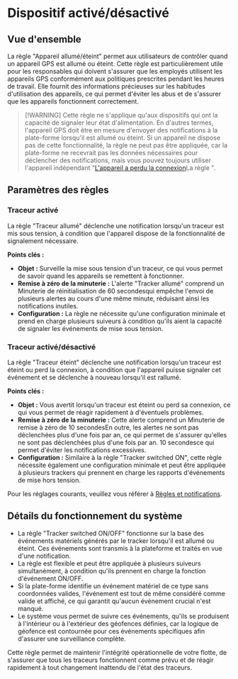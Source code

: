# Dispositif activé/désactivé

## Vue d'ensemble

La règle "Appareil allumé/éteint" permet aux utilisateurs de contrôler quand un appareil GPS est allumé ou éteint. Cette règle est particulièrement utile pour les responsables qui doivent s'assurer que les employés utilisent les appareils GPS conformément aux politiques prescrites pendant les heures de travail. Elle fournit des informations précieuses sur les habitudes d'utilisation des appareils, ce qui permet d'éviter les abus et de s'assurer que les appareils fonctionnent correctement.

> \[!WARNING] Cette règle ne s'applique qu'aux dispositifs qui ont la capacité de signaler leur état d'alimentation. En d'autres termes, l'appareil GPS doit être en mesure d'envoyer des notifications à la plate-forme lorsqu'il est allumé ou éteint. Si un appareil ne dispose pas de cette fonctionnalité, la règle ne peut pas être appliquée, car la plate-forme ne recevrait pas les données nécessaires pour déclencher des notifications, mais vous pouvez toujours utiliser l'appareil indépendant "[L'appareil a perdu la connexion](../connexion-des-appareils/lappareil-a-perdu-la-connexion.md)La règle ".

## Paramètres des règles

### Traceur activé

La règle "Traceur allumé" déclenche une notification lorsqu'un traceur est mis sous tension, à condition que l'appareil dispose de la fonctionnalité de signalement nécessaire.

**Points clés :**

* **Objet :** Surveille la mise sous tension d'un traceur, ce qui vous permet de savoir quand les appareils se remettent à fonctionner.
* **Remise à zéro de la minuterie :** L'alerte "Tracker allumé" comprend un Minuterie de réinitialisation de 60 secondesqui empêche l'envoi de plusieurs alertes au cours d'une même minute, réduisant ainsi les notifications inutiles.
* **Configuration :** La règle ne nécessite qu'une configuration minimale et prend en charge plusieurs suiveurs à condition qu'ils aient la capacité de signaler les événements de mise sous tension.

### Traceur activé/désactivé

La règle "Traceur éteint" déclenche une notification lorsqu'un traceur est éteint ou perd la connexion, à condition que l'appareil puisse signaler cet événement et se déclenche à nouveau lorsqu'il est rallumé.

**Points clés :**

* **Objet :** Vous avertit lorsqu'un traceur est éteint ou perd sa connexion, ce qui vous permet de réagir rapidement à d'éventuels problèmes.
* **Remise à zéro de la minuterie :** Cette alerte comprend un Minuterie de remise à zéro de 10 secondesEn outre, les alertes ne sont pas déclenchées plus d'une fois par an, ce qui permet de s'assurer qu'elles ne sont pas déclenchées plus d'une fois par an. 10 secondesce qui permet d'éviter les notifications excessives.
* **Configuration :** Similaire à la règle "Tracker switched ON", cette règle nécessite également une configuration minimale et peut être appliquée à plusieurs trackers qui prennent en charge les rapports d'événements de mise hors tension.

Pour les réglages courants, veuillez vous référer à [Règles et notifications](../../../guide-de-litilizateur/regles-et-notifications.md).

## Détails du fonctionnement du système

* La règle "Tracker switched ON/OFF" fonctionne sur la base des événements matériels générés par le tracker lorsqu'il est allumé ou éteint. Ces événements sont transmis à la plateforme et traités en vue d'une notification.
* La règle est flexible et peut être appliquée à plusieurs suiveurs simultanément, à condition qu'ils prennent en charge la fonction d'événement ON/OFF.
* Si la plate-forme identifie un événement matériel de ce type sans coordonnées valides, l'événement est tout de même considéré comme valide et affiché, ce qui garantit qu'aucun événement crucial n'est manqué.
* Le système vous permet de suivre ces événements, qu'ils se produisent à l'intérieur ou à l'extérieur des géofences définies, car la logique de géofence est contournée pour ces événements spécifiques afin d'assurer une surveillance complète.

Cette règle permet de maintenir l'intégrité opérationnelle de votre flotte, de s'assurer que tous les traceurs fonctionnent comme prévu et de réagir rapidement à tout changement inattendu de l'état des traceurs.
